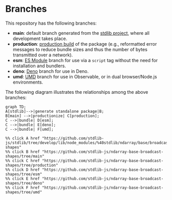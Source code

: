 <!--

@license Apache-2.0

Copyright (c) 2022 The Stdlib Authors.

Licensed under the Apache License, Version 2.0 (the "License");
you may not use this file except in compliance with the License.
You may obtain a copy of the License at

    http://www.apache.org/licenses/LICENSE-2.0

Unless required by applicable law or agreed to in writing, software
distributed under the License is distributed on an "AS IS" BASIS,
WITHOUT WARRANTIES OR CONDITIONS OF ANY KIND, either express or implied.
See the License for the specific language governing permissions and
limitations under the License.

-->

# Branches

This repository has the following branches:

-   **main**: default branch generated from the [stdlib project][stdlib-url], where all development takes place.
-   **production**: [production build][production-url] of the package (e.g., reformatted error messages to reduce bundle sizes and thus the number of bytes transmitted over a network).
-   **esm**: [ES Module][esm-url] branch for use via a `script` tag without the need for installation and bundlers.
-   **deno**: [Deno][deno-url] branch for use in Deno.
-   **umd**: [UMD][umd-url] branch for use in Observable, or in dual browser/Node.js environments.

The following diagram illustrates the relationships among the above branches:

```mermaid
graph TD;
A[stdlib]-->|generate standalone package|B;
B[main] -->|productionize| C[production];
C -->|bundle| D[esm];
C -->|bundle| E[deno];
C -->|bundle| F[umd];

%% click A href "https://github.com/stdlib-js/stdlib/tree/develop/lib/node_modules/%40stdlib/ndarray/base/broadcast-shapes"
%% click B href "https://github.com/stdlib-js/ndarray-base-broadcast-shapes/tree/main"
%% click C href "https://github.com/stdlib-js/ndarray-base-broadcast-shapes/tree/production"
%% click D href "https://github.com/stdlib-js/ndarray-base-broadcast-shapes/tree/esm"
%% click E href "https://github.com/stdlib-js/ndarray-base-broadcast-shapes/tree/deno"
%% click F href "https://github.com/stdlib-js/ndarray-base-broadcast-shapes/tree/umd"
```

[stdlib-url]: https://github.com/stdlib-js/stdlib/tree/develop/lib/node_modules/%40stdlib/ndarray/base/broadcast-shapes
[production-url]: https://github.com/stdlib-js/ndarray-base-broadcast-shapes/tree/production
[deno-url]: https://github.com/stdlib-js/ndarray-base-broadcast-shapes/tree/deno
[umd-url]: https://github.com/stdlib-js/ndarray-base-broadcast-shapes/tree/umd
[esm-url]: https://github.com/stdlib-js/ndarray-base-broadcast-shapes/tree/esm